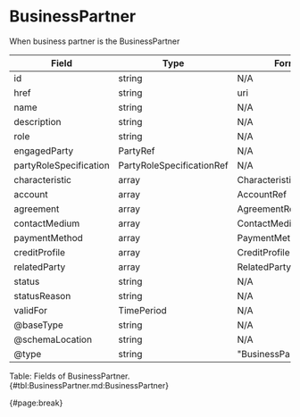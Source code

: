 <!--
    ATTENTION: This file was generated via gradle!
               Do NOT manually edit this file! Any such changes will be overwritten!
-->

# BusinessPartner

When business partner is the BusinessPartner 

| Field | Type | Format | Required |
| ------- | ------- | ------- | --- |
| id | string | N/A | No |
| href | string | uri | No |
| name | string | N/A | No |
| description | string | N/A | No |
| role | string | N/A | No |
| engagedParty | PartyRef | N/A | No |
| partyRoleSpecification | PartyRoleSpecificationRef | N/A | No |
| characteristic | array | Characteristic | No |
| account | array | AccountRef | No |
| agreement | array | AgreementRef | No |
| contactMedium | array | ContactMedium | No |
| paymentMethod | array | PaymentMethodRef | No |
| creditProfile | array | CreditProfile | No |
| relatedParty | array | RelatedPartyOrPartyRole | No |
| status | string | N/A | No |
| statusReason | string | N/A | No |
| validFor | TimePeriod | N/A | No |
| @baseType | string | N/A | No |
| @schemaLocation | string | N/A | No |
| @type | string | "BusinessPartner" | Yes |

Table: Fields of BusinessPartner. {#tbl:BusinessPartner.md:BusinessPartner}

{#page:break}
